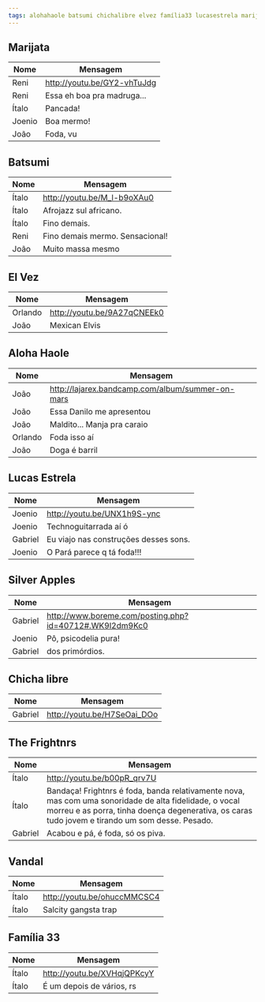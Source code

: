 ```yaml
---
tags: alohahaole batsumi chichalibre elvez família33 lucasestrela marijata silverapples thefrightnrs vandal
---
```


## Marijata

| Nome    | Mensagem                                                   |
| ------- | ---------------------------------------------------------- |
| Reni    | <http://youtu.be/GY2-vhTuJdg>                              |
| Reni    | Essa eh boa pra madruga...                                 |
| Ítalo   | Pancada!                                                   |
| Joenio  | Boa mermo!                                                 |
| João    | Foda, vu                                                   |

## Batsumi

| Nome    | Mensagem                                                   |
| ------- | ---------------------------------------------------------- |
| Ítalo   | <http://youtu.be/M_l-b9oXAu0>                              |
| Ítalo   | Afrojazz sul africano.                                     |
| Ítalo   | Fino demais.                                               |
| Reni    | Fino demais mermo. Sensacional!                            |
| João    | Muito massa mesmo                                          |

## El Vez

| Nome    | Mensagem                                                   |
| ------- | ---------------------------------------------------------- |
| Orlando | <http://youtu.be/9A27qCNEEk0>                              |
| João    | Mexican Elvis                                              |

## Aloha Haole

| Nome    | Mensagem                                                   |
| ------- | ---------------------------------------------------------- |
| João    | <http://lajarex.bandcamp.com/album/summer-on-mars>         |
| João    | Essa Danilo me apresentou                                  |
| João    | Maldito... Manja pra caraio                                |
| Orlando | Foda isso aí                                               |
| João    | Doga é barril                                              |

## Lucas Estrela

| Nome    | Mensagem                                                   |
| ------- | ---------------------------------------------------------- |
| Joenio  | <http://youtu.be/UNX1h9S-ync>                              |
| Joenio  | Technoguitarrada aí ó                                      |
| Gabriel | Eu viajo nas construções desses sons.                      |
| Joenio  | O Pará parece q tá foda!!!                                 |

## Silver Apples

| Nome    | Mensagem                                                   |
| ------- | ---------------------------------------------------------- |
| Gabriel | <http://www.boreme.com/posting.php?id=40712#.WK9l2dm9Kc0>  |
| Joenio  | Pô, psicodelia pura!                                       |
| Gabriel | dos primórdios.                                            |

## Chicha libre

| Nome    | Mensagem                                                   |
| ------- | ---------------------------------------------------------- |
| Gabriel | <http://youtu.be/H7SeOai_DOo>                              |

## The Frightnrs

| Nome    | Mensagem                                                   |
| ------- | ---------------------------------------------------------- |
| Ítalo   | <http://youtu.be/b00pR_qrv7U>                              |
| Ítalo   | Bandaça! Frightnrs é foda, banda relativamente nova, mas com uma sonoridade de alta fidelidade, o vocal morreu e as porra, tinha  doença degenerativa, os caras tudo jovem e tirando um som desse. Pesado. |
| Gabriel | Acabou e pá, é foda, só os piva.                           |

## Vandal

| Nome    | Mensagem                                                   |
| ------- | ---------------------------------------------------------- |
| Ítalo   | <http://youtu.be/ohuccMMCSC4>                              |
| Ítalo   | Salcity gangsta trap                                       |

## Família 33

| Nome    | Mensagem                                                   |
| ------- | ---------------------------------------------------------- |
| Ítalo   | <http://youtu.be/XVHqjQPKcyY>                              |
| Ítalo   | É um depois de vários, rs                                  |
